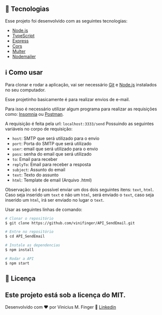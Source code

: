 ## :rocket: Tecnologias 

Esse projeto foi desenvolvido com as seguintes tecnologias:

-  [Node.js](https://nodejs.org)
-  [TypeScript](https://www.typescriptlang.org)
-  [Express](https://expressjs.com/pt-br/)
-  [Cors](https://www.npmjs.com/package/cors)
-  [Multer](https://www.npmjs.com/package/multer)
-  [Nodemailer](https://nodemailer.com/about/)
 
## :information_source: Como usar

Para clonar e rodar a aplicação, vai ser necessário [Git](https://git-scm.com) e [Node.js](https://nodejs.org) instalados no seu computador. 

Esse projetinho basicamente é para realizar envios de e-mail. 

Para isso é necessário utilizar algum programa para realizar as requisições como: [Insomnia](insomnia.rest) ou [Postman](https://www.postman.com).

A requisição é feita pela url: `localhost:3333/send`
Possuindo as seguintes variáveis no corpo de requisição: 

- `host`: SMTP que será utilizado para o envio
- `port`: Porta do SMTP que será utilizado
- `user`: email que será utilizado para o envio
- `pass`: senha do email que será utilizado
- `to`: Email para receber
- `replyTo`: Email para receber a resposta
- `subject`: Assunto do email
- `text`: Texto do assunto
- `html`: Template de email (Arquivo .html)

Observação: só é possível enviar um dos dois seguintes itens: `text`, `html`. Caso seja inserido um `text` e não um `html`, será enviado o `text`, caso seja inserido um `html`, irá ser enviado no lugar o `text`.

Usar as seguintes linhas de comando:

```bash
# Clonar o repositório
$ git clone https://github.com/vinifinger/API_SendEmail.git

# Entre no repositório
$ cd API_SendEmail

# Instale as dependencias
$ npm install

# Rodar a API
$ npm start
```

## :memo: Licença
Este projeto está sob a licença do MIT.
---

Desenvolvido com ♥ por Vinicius M. Finger :wave: [Linkedin](https://www.linkedin.com/in/vinicius-finger/)